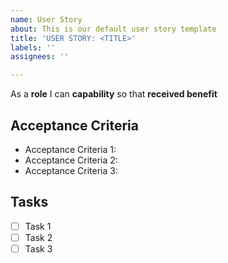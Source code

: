 ```yaml
---
name: User Story
about: This is our default user story template
title: 'USER STORY: <TITLE>'
labels: ''
assignees: ''

---
```


As a **role** I can **capability** so that **received benefit**

## Acceptance Criteria

- Acceptance Criteria 1:
- Acceptance Criteria 2:
- Acceptance Criteria 3:

## Tasks
- [ ] Task 1
- [ ] Task 2
- [ ] Task 3
